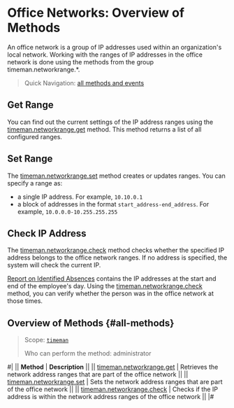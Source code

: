 # Office Networks: Overview of Methods

An office network is a group of IP addresses used within an organization's local network. Working with the ranges of IP addresses in the office network is done using the methods from the group timeman.networkrange.*.

> Quick Navigation: [all methods and events](#all-methods)

## Get Range

You can find out the current settings of the IP address ranges using the [timeman.networkrange.get](./timeman-networkrange-get.md) method. This method returns a list of all configured ranges.

## Set Range

The [timeman.networkrange.set](./timeman-networkrange-set.md) method creates or updates ranges. You can specify a range as:
- a single IP address. For example, `10.10.0.1`
- a block of addresses in the format `start_address-end_address`. For example, `10.0.0.0-10.255.255.255`

## Check IP Address

The [timeman.networkrange.check](./timeman-networkrange-check.md) method checks whether the specified IP address belongs to the office network ranges. If no address is specified, the system will check the current IP.

[Report on Identified Absences](../timecontrol/timeman-timecontrol-reports-get.md) contains the IP addresses at the start and end of the employee's day. Using the [timeman.networkrange.check](./timeman-networkrange-check.md) method, you can verify whether the person was in the office network at those times.

## Overview of Methods {#all-methods}

> Scope: [`timeman`](../../scopes/permissions.md)
>
> Who can perform the method: administrator

#| 
|| **Method** | **Description** ||
|| [timeman.networkrange.get](./timeman-networkrange-get.md) | Retrieves the network address ranges that are part of the office network ||
|| [timeman.networkrange.set](./timeman-networkrange-set.md) | Sets the network address ranges that are part of the office network ||
|| [timeman.networkrange.check](./timeman-networkrange-check.md) | Checks if the IP address is within the network address ranges of the office network ||
|#